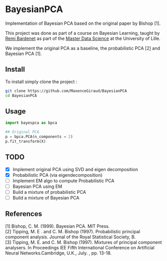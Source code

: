 # BayesianPCA

Implementation of Bayesian PCA based on the original paper by Bishop [1].

This project was done as part of a course on Bayesian Learning, taught by [Remi Bardenet](http://rbardenet.github.io/) as part of the [Master Data Science](https://sciences-technologies.univ-lille.fr/mathematiques/formation/master-mention-sciences-des-donnees/) at the University of Lille.

We implement the original PCA as a baseline, the probabilistic PCA [2] and Bayesian PCA [1].

## Install

To install simply clone the project  :
```bash
git clone https://github.com/MaxenceGiraud/BayesianPCA
cd BayesianPCA
```

## Usage

```python
import bayespca as bpca

## Original PCA
p = bpca.PCA(n_components = 2)
p.fit_transform(X)
```

## TODO
- [x] Implement original PCA using SVD and eigen decomposition
- [x] Probabilistic PCA (via eigendecomposition)
- [ ] Implement EM algo to compute Probabilistic PCA
- [ ] Bayesian PCA using EM
- [ ] Build a mixture of probabilistic PCA
- [ ] Build a mixture of Bayesian PCA

## References

[1] Bishop, C. M. (1999). Bayesian PCA. MIT Press.     
[2] Tipping, M. E . and C. M. Bishop (1997). Probabilistic principal component analysis. Journal of the Royal Statistical Society, B.          
[3] Tipping, M. E. and C. M. Bishop (1997). Mixtures of principal component analysers. In Proceedings lEE Fifth International Conference on Artificial Neural Networks.Cambridge, U.K., July. , pp. 13-18.